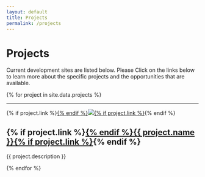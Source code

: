 ```yaml
---
layout: default
title: Projects
permalink: /projects
---
```


# Projects

Current development sites are listed below. Please Click on the links below to learn more about the specific projects and the opportunities that are available.

{% for project in site.data.projects %}
  <hr>
  <div class="row">
    <div class="card">
      <div class="col-sm-4">
        {% if project.link %}<a target="_blank" href="{{ project.link }}">{% endif %}<img src="/images/{{ project.image }}">{% if project.link %}</a>{% endif %}
      </div>
      <div class="col-sm-8">
        <h2>{% if project.link %}<a target="_blank" href="{{ project.link }}">{% endif %}{{ project.name }}{% if project.link %}</a>{% endif %}</h2>
        <p>{{ project.description }}</p>
      </div>
    </div>
  </div>
{% endfor %}
